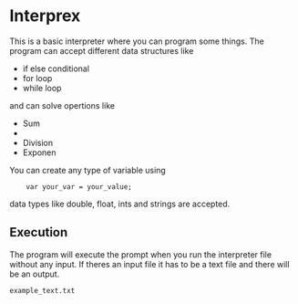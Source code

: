 # Interprex 
This is a basic interpreter where you can program some things.
The program can accept different data structures like
<ul>
  <li>if else conditional</li>
  <li>for loop</li>
  <li>while loop</li>
</ul>
and can solve opertions like
<ul>
  <li>Sum</li>
  <li><Multiplication/li>
  <li>Division</li>
  <li>Exponen</li>
</ul>

    
You can create any type of variable using
```
    var your_var = your_value;
```
data types like double, float, ints and strings are accepted.

    
## Execution
The program will execute the prompt when you run the interpreter file without any input.
If theres an input file it has to be a text file and there will be an output.
```
example_text.txt 
```
